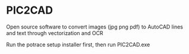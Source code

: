 # PIC2CAD
Open source software to convert images (jpg png pdf) to AutoCAD lines and text through vectorization and OCR

Run the potrace setup installer first, then run PIC2CAD.exe
